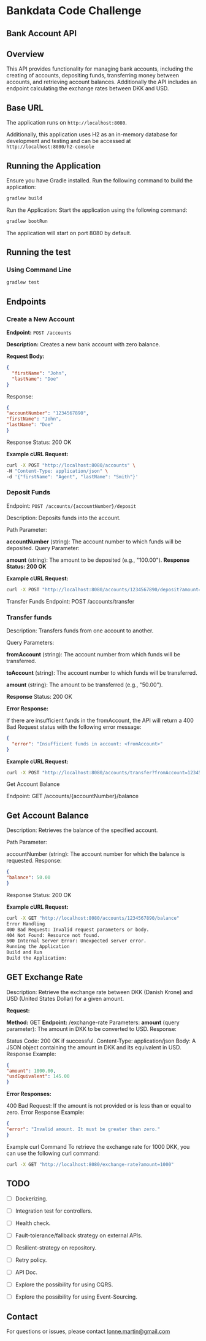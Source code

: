 # Bankdata Code Challenge

## Bank Account API

## Overview



This API provides functionality for managing bank accounts, including the creating of accounts, depositing funds, transferring money between accounts, 
and retrieving account balances. Additionally the API includes an endpoint calculating the exchange rates between DKK and USD.

## Base URL

The application runs on `http://localhost:8080`.

Additionally, this application uses H2 as an in-memory database for development and testing and can be accessed at `http://localhost:8080/h2-console`

## Running the Application

Ensure you have Gradle installed. Run the following command to build the application:

```bash
gradlew build
```
Run the Application:
Start the application using the following command:

```bash
gradlew bootRun
```

The application will start on port 8080 by default.

## Running the test

### Using Command Line

```bash
gradlew test
```


## Endpoints

### Create a New Account

**Endpoint:** `POST /accounts`

**Description:** Creates a new bank account with zero balance.

**Request Body:**

```json
{
  "firstName": "John",
  "lastName": "Doe"
}
```
Response:

```json
{
"accountNumber": "1234567890",
"firstName": "John",
"lastName": "Doe"
}
```

Response Status: 200 OK

**Example cURL Request:**

```bash
curl -X POST "http://localhost:8080/accounts" \
-H "Content-Type: application/json" \
-d '{"firstName": "Agent", "lastName": "Smith"}'
```

### Deposit Funds
Endpoint: `POST /accounts/{accountNumber}/deposit`

Description: Deposits funds into the account.

Path Parameter:

**accountNumber** (string): The account number to which funds will be deposited.
Query Parameter:

**amount** (string): The amount to be deposited (e.g., "100.00").
**Response Status: 200 OK**

**Example cURL Request:**

```bash
curl -X POST "http://localhost:8080/accounts/1234567890/deposit?amount=100.00"
```
Transfer Funds
Endpoint: POST /accounts/transfer


### Transfer funds

Description: Transfers funds from one account to another.

Query Parameters:

**fromAccount** (string): 
The account number from which funds will be transferred.

**toAccount** (string): 
The account number to which funds will be transferred.

**amount** (string): 
The amount to be transferred (e.g., "50.00").

**Response** Status: 200 OK

**Error Response:**

If there are insufficient funds in the fromAccount, the API will return a 400 Bad Request status with the following error message:

```json
{
  "error": "Insufficient funds in account: <fromAccount>"
}
```

**Example cURL Request:**

```bash
curl -X POST "http://localhost:8080/accounts/transfer?fromAccount=1234567890&toAccount=0987654321&amount=50.00"
```
Get Account Balance

Endpoint: GET /accounts/{accountNumber}/balance


## Get Account Balance 

Description: Retrieves the balance of the specified account.

Path Parameter:

accountNumber (string): The account number for which the balance is requested.
Response:

```json
{
"balance": 50.00
}
```
Response Status: 200 OK

**Example cURL Request:**

```bash
curl -X GET "http://localhost:8080/accounts/1234567890/balance"
Error Handling
400 Bad Request: Invalid request parameters or body.
404 Not Found: Resource not found.
500 Internal Server Error: Unexpected server error.
Running the Application
Build and Run
Build the Application:
```

## GET Exchange Rate
Description: Retrieve the exchange rate between DKK (Danish Krone) and USD (United States Dollar) for a given amount.

**Request:**

**Method:** GET
**Endpoint:** /exchange-rate
Parameters:
**amount** (query parameter): The amount in DKK to be converted to USD.
Response:

Status Code: 200 OK if successful.
Content-Type: application/json
Body: A JSON object containing the amount in DKK and its equivalent in USD.
Response Example:

```json
{
"amount": 1000.00,
"usdEquivalent": 145.00
}
```

**Error Responses:**

400 Bad Request: If the amount is not provided or is less than or equal to zero.
Error Response Example:

```json
{
"error": "Invalid amount. It must be greater than zero."
}
```

Example curl Command
To retrieve the exchange rate for 1000 DKK, you can use the following curl command:

```bash
curl -X GET "http://localhost:8080/exchange-rate?amount=1000"
```


## TODO
- [ ] Dockerizing.
- [ ] Integration test for controllers.
- [ ] Health check.
- [ ] Fault-tolerance/fallback strategy on external APIs.
- [ ] Resilient-strategy on repository.
- [ ] Retry policy.
- [ ] API Doc.
- [ ] Explore the possibility for using CQRS.
- [ ] Explore the possibility for using Event-Sourcing.


## Contact
For questions or issues, please contact lonne.martin@gmail.com

